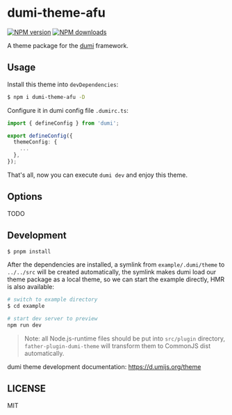 # dumi-theme-afu

[![NPM version](https://img.shields.io/npm/v/dumi-theme-afu.svg?style=flat)](https://npmjs.org/package/dumi-theme-afu)
[![NPM downloads](http://img.shields.io/npm/dm/dumi-theme-afu.svg?style=flat)](https://npmjs.org/package/dumi-theme-afu)

A theme package for the [dumi](https://d.umijs.org) framework.

## Usage

Install this theme into `devDependencies`:

```bash
$ npm i dumi-theme-afu -D
```

Configure it in dumi config file `.dumirc.ts`:

```ts
import { defineConfig } from 'dumi';

export defineConfig({
  themeConfig: {
    ...
  },
});
```

That's all, now you can execute `dumi dev` and enjoy this theme.

## Options

TODO

## Development

```bash
$ pnpm install
```

After the dependencies are installed, a symlink from `example/.dumi/theme` to `../../src` will be created automatically, the symlink makes dumi load our theme package as a local theme, so we can start the example directly, HMR is also available:

```bash
# switch to example directory
$ cd example

# start dev server to preview
npm run dev
```

> Note: all Node.js-runtime files should be put into `src/plugin` directory, `father-plugin-dumi-theme` will transform them to CommonJS dist automatically.

dumi theme development documentation: https://d.umijs.org/theme

## LICENSE

MIT
